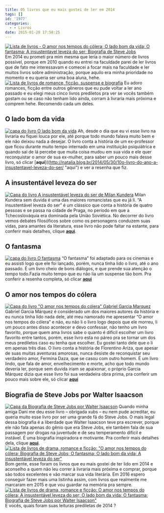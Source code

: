```yaml
---
title: 05 livros que eu mais gostei de ler em 2014
tags: []
id: '1977'
categories:
  - - Livros
date: 2015-01-28 17:58:25
---
```


[![Lista de livros - O amor nos tempos do cólera; O lado bom da vida; O fantasma; A insustentavel leveza do ser; Biografia de Steve Jobs](/wp-content/uploads/2015/01/DSCN0174.jpg)](/wp-content/uploads/2015/01/DSCN0174.jpg) Em 2014 eu prometi pra mim mesma que leria o maior número de livros possível, porque em 2010 quando eu entrei na faculdade parei de ler livros que de fato me interessavam e comecei a focar mais na faculdade e ler muitos livros sobre administração, porque aquilo era minha prioridade no momento e eu queria ser uma boa aluna, hehe. [![Lista de livros de romance, ficção, suspense e  biografia](/wp-content/uploads/2015/01/DSCN0167.jpg)](/wp-content/uploads/2015/01/DSCN0167.jpg) Eu adoro romances, ficção entre outros gêneros que eu pude voltar a ler ano passado e eu elegi meus cinco livros prediletos pra ver se vocês também gostam ou se caso não tenham lido ainda, corram à livraria mais próxima e comprem hehe. Recomendo cada um deles.

## **O lado bom da vida**

[![capa do livro O lado bom da vida](/wp-content/uploads/2015/01/DSCN0158.jpg)](/wp-content/uploads/2015/01/DSCN0158.jpg) Ah, desde o dia que eu vi esse livro na livraria eu fiquei louca por ele, até porque todo mundo falava muito bem e ele não deixou nada a desejar. O livro conta a história de um ex-professor que ficou durante muito tempo internado em uma instituição psiquiátrica e quando sai de lá percebe que muita coisa mudou em sua vida e ele quer reconquistar o amor de sua ex-mulher, para saber um pouco mais desse livro, só clicar [**aqui**]((http://natalia.blog.br/2014/05/30/10o-livro-do-ano-a-insustentavel-leveza-do-ser/ "aqui") e ver a resenha que fiz.

## **A insustentável leveza do ser**

[![Capa do livro A insustentável leveza do ser de Milan Kundera](/wp-content/uploads/2015/01/DSCN0156.jpg)](/wp-content/uploads/2015/01/DSCN0156.jpg) Milan Kundera sem duvida é uma das maiores romancistas que eu já li. “A insustentável leveza do ser” é um clássico que conta a história de quatro pessoas e se passa na cidade de Praga, no período em que a Tchecoslováquia era dominada pela União Soviética. No decorrer do livro vemos debates filosóficos sobre como os personagens conduzem suas vidas, para amantes da literatura, esse livro não pode faltar na estante, para conferir mais detalhes, clique [**aqui**](http://natalia.blog.br/2014/05/30/10o-livro-do-ano-a-insustentavel-leveza-do-ser/ "aqui").

## **O fantasma**

[![capa do livro O fantasma ](/wp-content/uploads/2015/01/DSCN0159.jpg)](/wp-content/uploads/2015/01/DSCN0159.jpg) “O fantasma” foi adaptado para os cinemas e eu assisti logo que ele foi lançado, porém, nunca tinha lido o livro, até o ano passado. É um livro cheio de bons diálogos, e que prende sua atenção o tempo todo.Fazia muito tempo que eu não lia um suspense tão bom. Pra conferir a resenha completa, só clicar [**aqui**](http://natalia.blog.br/2014/05/13/8o-livro-do-ano-o-fantasma/ "aqui")

## **O amor nos tempos do cólera**

[![Capa do livro "O amor nos tempos do cólera" Gabriel Garcia Marquez](/wp-content/uploads/2015/01/DSCN0157.jpg)](/wp-content/uploads/2015/01/DSCN0157.jpg) Gabriel Garcia Márquez é considerado um dos maiores autores da história e eu nunca tinha lido nada dele, até meu namorado me apresentar “O amor nos tempos do cólera” e não, eu não li o livro logo depois que ele morreu, li um pouco antes disso acontecer e devo confessar, não tenho um livro favorito, porque quem ama livros sabe o quanto é difícil escolher um livro favorito entre tantos, porém, esse livro esta no páreo pra se tornar um dos meus prediletos caso eu tenha que escolher. Eu gostei tanto dele que o li em apenas três dias. O livro conta a história de Florentino Ariza, que apesar de suas muitas aventuras amorosas, nunca desiste de reconquistar seu verdadeiro amor, Fermina Daza, que se casou com outro homem. É um livro lindo, que fala de amor, envelhecimento e morte, acho que todo mundo deveria ler, porque sem duvida iriam se apaixonar, o próprio Garcia Márquez dizia que esse livro foi sua verdadeira obra prima, pra conferir um pouco mais sobre ele, só clicar [**aqui**](http://natalia.blog.br/2014/03/04/4o-livro-do-ano-o-amor-nos-tempos-do-colera/ "aqui")

## **Biografia de Steve Jobs por Walter Isaacson**

[![Capa da Biografia de Steve Jobs por Walter Isaacson ](/wp-content/uploads/2015/01/DSCN0161.jpg)](/wp-content/uploads/2015/01/DSCN0161.jpg) Quando minha amiga Dani me deu esse livro – obrigada xubs – eu nem pude acreditar, eu queria muito esse livro por ser uma grande fã do Steve Jobs. O mais legal dessa biografia é a liberdade que Walter Isaacson teve pra escrever, porque ele não fala apenas do gênio que era Steve Jobs, ele também fala de sua passagem por drogas na juventude e de seu temperamento difícil e instável. É uma biografia inspiradora e motivante. Pra conferir mais detalhes dela, clique [**aqui**](http://natalia.blog.br/2014/02/15/2o-livro-do-ano-biografia-do-steve-jobs-por-walter-isaacson/ "aqui"). [![Lista de livros de drama, romance e ficção: "O amor nos tempos do cólera; Biografia de Steve Jobs; O fantasma; O lado bom da vida; A insustentável leveza do ser"](/wp-content/uploads/2015/01/DSCN0155.jpg)](/wp-content/uploads/2015/01/DSCN0155.jpg) Bom gente, esse foram os livros que eu mais gostei de ter lido em 2014 e aconselho a quem não leu correr à livraria mais próxima e comprar, porque são todos excelentes e vão marcar sua vida literária. Em 2016 espero conseguir fazer mais uma listinha assim, com livros que realmente me marcaram em 2015 e que vou guardar na memória pra sempre. [![Lista de livros de drama, romance e ficção: O amor nos tempos do cólera; A insustentável leveza do ser; O lado bom da vida; O fantasma; Biografia de Steve Jobs por Walter Isaacson"](/wp-content/uploads/2015/01/DSCN0173.jpg)](/wp-content/uploads/2015/01/DSCN0173.jpg) E vocês, quais foram suas leituras prediletas de 2014 ?
